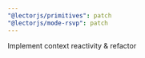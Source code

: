 ```yaml
---
"@lectorjs/primitives": patch
"@lectorjs/mode-rsvp": patch
---
```


Implement context reactivity & refactor
